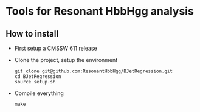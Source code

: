 # Tools for Resonant HbbHgg analysis

## How to install
  * First setup a CMSSW 611 release
  * Clone the project, setup the environment
    
        git clone git@github.com:ResonantHbbHgg/BJetRegression.git
        cd BJetRegression
        source setup.sh
    
  * Compile everything

        make

